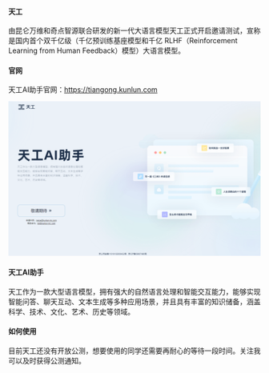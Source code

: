 #### 天工
由昆仑万维和奇点智源联合研发的新一代大语言模型天工正式开启邀请测试，宣称是国内首个双千亿级（千亿预训练基座模型和千亿 RLHF（Reinforcement Learning from Human Feedback）模型）大语言模型。

#### 官网
天工AI助手官网：https://tiangong.kunlun.com

![天工官网](../img/tiangong.png)

#### 天工AI助手
天工作为一款大型语言模型，拥有强大的自然语言处理和智能交互能力，能够实现智能问答、聊天互动、文本生成等多种应用场景，并且具有丰富的知识储备，涵盖科学、技术、文化、艺术、历史等领域。

#### 如何使用
目前天工还没有开放公测，想要使用的同学还需要再耐心的等待一段时间。关注我可以及时获得公测通知。